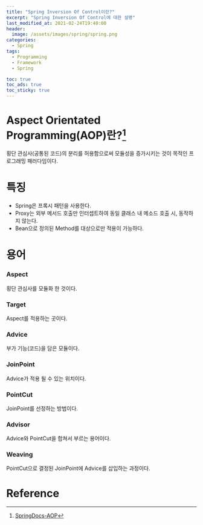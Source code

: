 ```yaml
---
title: "Spring Inversion Of Control이란?"
excerpt: "Spring Inversion Of Control에 대한 설명"
last_modified_at: 2021-02-24T19:40:00
header:
  image: /assets/images/spring/spring.png
categories:
  - Spring
tags:
  - Programming
  - Framework
  - Spring

toc: true
toc_ads: true
toc_sticky: true
---
```

# Aspect Orientated Programming(AOP)란?[^AOP]
횡단 관심사(공통된 코드)의 분리를 허용함으로써 모듈성을 증가시키는 것이 목적인 프로그래밍 패러다임이다.

# 특징
- Spring은 프록시 패턴을 사용한다.
- Proxy는 외부 메서드 호출만 인터셉트하여 동일 클래스 내 메소드 호출 시, 동작하지 않는다. 
- Bean으로 정의된 Method를 대상으로만 적용이 가능하다.

# 용어
### Aspect
횡단 관심사를 모듈화 한 것이다.
### Target
Aspect를 적용하는 곳이다.
### Advice
부가 기능(코드)을 담은 모듈이다.
### JoinPoint
Advice가 적용 될 수 있는 위치이다.
### PointCut
JoinPoint를 선정하는 방법이다.
### Advisor
Advice와 PointCut을 합쳐서 부르는 용어이다.
### Weaving
PointCut으로 결정된 JoinPoint에 Advice를 삽입하는 과정이다.

# Reference
[^AOP]: [SpringDocs-AOP](https://docs.spring.io/spring-framework/docs/5.0.0.M5/spring-framework-reference/html/aop.html)